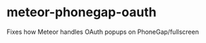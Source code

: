 meteor-phonegap-oauth
=====================

Fixes how Meteor handles OAuth popups on PhoneGap/fullscreen
